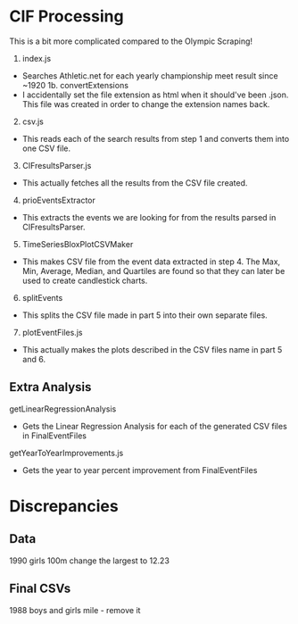 # CIF Processing

This is a bit more complicated compared to the Olympic Scraping!

1. index.js
- Searches Athletic.net for each yearly championship meet result since ~1920
1b. convertExtensions
- I accidentally set the file extension as html when it should've been .json. This file was created in order to change the extension names back.
2. csv.js
- This reads each of the search results from step 1 and converts them into one CSV file.
3. CIFresultsParser.js
- This actually fetches all the results from the CSV file created.
4. prioEventsExtractor
- This extracts the events we are looking for from the results parsed in CIFresultsParser.

5. TimeSeriesBloxPlotCSVMaker
- This makes CSV file from the event data extracted in step 4. The Max, Min, Average, Median, and Quartiles are found so that they can later be used to create candlestick charts.

6. splitEvents
- This splits the CSV file made in part 5 into their own separate files.

7. plotEventFiles.js
- This actually makes the plots described in the CSV files name in part 5 and 6.


## Extra Analysis
getLinearRegressionAnalysis
- Gets the Linear Regression Analysis for each of the generated CSV files in FinalEventFiles

getYearToYearImprovements.js
- Gets the year to year percent improvement from FinalEventFiles


# Discrepancies

## Data

1990 girls 100m change the largest to 12.23


## Final CSVs

1988 boys and girls mile - remove it



